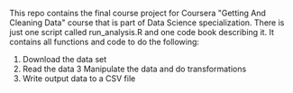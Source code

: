 This repo contains the final course project for Coursera "Getting And Cleaning Data" course that is part of Data Science specialization.
There is just one script called run_analysis.R and one code book describing it. It contains all functions and code to do the following:

1. Download the data set
2. Read the data
3 Manipulate the data and do transformations
4. Write output data to a CSV file
